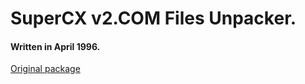# SuperCX v2.COM Files Unpacker.

#### Written in April 1996.

[Original package](https://defacto2.net/f/a91f147)


